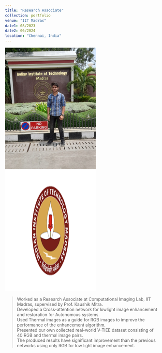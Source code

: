 ```yaml
---
title: "Research Associate"
collection: portfolio
venue: "IIT Madras"
date1: 08/2023
date2: 06/2024
location: "Chennai, India"
---
```

<img src='/images/iitm.jpeg' width=300 height=400>
<img src='/images/IITM.png' width=300 height=400><br/>

>Worked as a Research Associate at Computational Imaging Lab, IIT Madras, supervised by Prof. Kaushik Mitra.      
>Developed a Cross-attention network for lowlight image enhancement and restoration for Autonomous systems.   
>Used Thermal images as a guide for RGB images to improve the performance of the enhancement algorithm.  
>Presented our own collected real-world V-TIEE dataset consisting of 40 RGB and thermal image pairs.  
>The produced results have significant improvement than the previous networks using only RGB for low light image enhancement.
